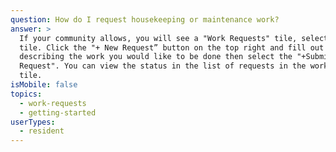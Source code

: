 ```yaml
---
question: How do I request housekeeping or maintenance work?
answer: >
  If your community allows, you will see a "Work Requests" tile, select this
  tile. Click the "+ New Request” button on the top right and fill out the form
  describing the work you would like to be done then select the "+Submit
  Request". You can view the status in the list of requests in the work requests
  tile.
isMobile: false
topics:
  - work-requests
  - getting-started
userTypes:
  - resident
---
```

